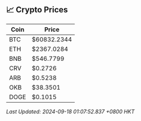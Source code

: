 ## 📈 Crypto Prices

| Coin | Price |
| ---- | ----- |
| BTC | $60832.2344 |
| ETH | $2367.0284 |
| BNB | $546.7799 |
| CRV | $0.2726 |
| ARB | $0.5238 |
| OKB | $38.3501 |
| DOGE | $0.1015 |

_Last Updated: 2024-09-18 01:07:52.837 +0800 HKT_
